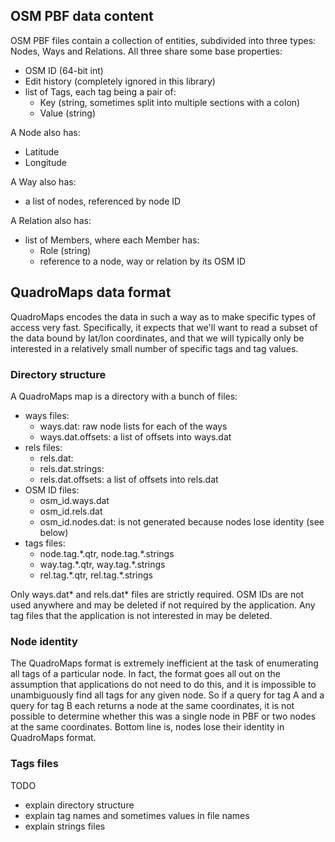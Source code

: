 ## OSM PBF data content

OSM PBF files contain a collection of entities, subdivided into three types: Nodes, Ways and Relations. All three share some base properties:

- OSM ID (64-bit int)
- Edit history (completely ignored in this library)
- list of Tags, each tag being a pair of:
  - Key (string, sometimes split into multiple sections with a colon)
  - Value (string)

A Node also has:

- Latitude
- Longitude

A Way also has:

- a list of nodes, referenced by node ID

A Relation also has:

- list of Members, where each Member has:
  - Role (string)
  - reference to a node, way or relation by its OSM ID

## QuadroMaps data format

QuadroMaps encodes the data in such a way as to make specific types of access very fast. Specifically, it expects that we'll want to read a subset of the data bound by lat/lon coordinates, and that we will typically only be interested in a relatively small number of specific tags and tag values.

### Directory structure

A QuadroMaps map is a directory with a bunch of files:

- ways files:
  - ways.dat: raw node lists for each of the ways
  - ways.dat.offsets: a list of offsets into ways.dat
- rels files:
  - rels.dat:
  - rels.dat.strings:
  - rels.dat.offsets: a list of offsets into rels.dat
- OSM ID files:
  - osm_id.ways.dat
  - osm_id.rels.dat
  - osm_id.nodes.dat: is not generated because nodes lose identity (see below)
- tags files:
  - node.tag.\*.qtr, node.tag.\*.strings
  - way.tag.\*.qtr, way.tag.\*.strings
  - rel.tag.\*.qtr, rel.tag.\*.strings

Only ways.dat* and rels.dat* files are strictly required. OSM IDs are not used anywhere and may be deleted if not required by the application. Any tag files that the application is not interested in may be deleted.

### Node identity

The QuadroMaps format is extremely inefficient at the task of enumerating all tags of a particular node. In fact, the format goes all out on the assumption that applications do not need to do this, and it is impossible to unambiguously find all tags for any given node. So if a query for tag A and a query for tag B each returns a node at the same coordinates, it is not possible to determine whether this was a single node in PBF or two nodes at the same coordinates. Bottom line is, nodes lose their identity in QuadroMaps format.

### Tags files

TODO

- explain directory structure
- explain tag names and sometimes values in file names
- explain strings files

